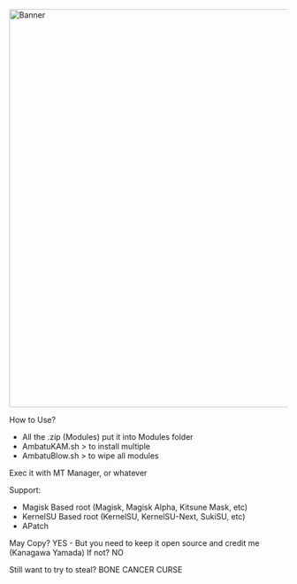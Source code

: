 <img width="1280" height="720" alt="Banner" src="https://github.com/user-attachments/assets/e32c1d2f-90eb-41ae-9ad3-8e33fcb6ab2d" />

How to Use?
- All the .zip (Modules) put it into Modules folder
- AmbatuKAM.sh > to install multiple
- AmbatuBlow.sh > to wipe all modules

Exec it with MT Manager, or whatever 

Support:
- Magisk Based root (Magisk, Magisk Alpha, Kitsune Mask, etc)
- KernelSU Based root (KernelSU, KernelSU-Next, SukiSU, etc)
- APatch

May Copy? 
YES - But you need to keep it open source and credit me (Kanagawa Yamada)
If not? NO 

Still want to try to steal? BONE CANCER CURSE

